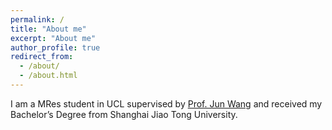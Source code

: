 ```yaml
---
permalink: /
title: "About me"
excerpt: "About me"
author_profile: true
redirect_from: 
  - /about/
  - /about.html
---
```


I am a MRes student in UCL supervised by [Prof. Jun Wang](http://www0.cs.ucl.ac.uk/staff/Jun.Wang/) and received my Bachelor’s Degree from Shanghai Jiao Tong University.
